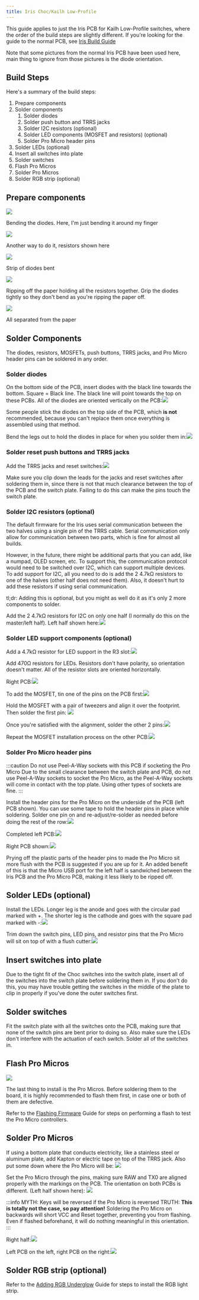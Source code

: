 ```yaml
---
title: Iris Choc/Kailh Low-Profile
---
```


This guide applies to just the Iris PCB for Kailh Low-Profile switches, where the order of the build steps are slightly different. If you're looking for the guide to the normal PCB, see [Iris Build Guide](iris-rev2-build-guide.md)

Note that some pictures from the normal Iris PCB have been used here, main thing to ignore from those pictures is the diode orientation.

## Build Steps

Here's a summary of the build steps:

1. Prepare components
2. Solder components
    1. Solder diodes
    2. Solder push button and TRRS jacks
    3. Solder I2C resistors \(optional\)
    4. Solder LED components \(MOSFET and resistors\) \(optional\)
    5. Solder Pro Micro header pins
3. Solder LEDs \(optional\)
4. Insert all switches into plate
5. Solder switches
6. Flash Pro Micros
7. Solder Pro Micros
8. Solder RGB strip \(optional\)

## Prepare components

![](https://s3.amazonaws.com/docs.keeb.io/assets/images/iris-rev2/rrey3ej.jpg)

Bending the diodes. Here, I'm just bending it around my finger

![](https://s3.amazonaws.com/docs.keeb.io/assets/images/iris-rev2/sKo655O.jpg)

Another way to do it, resistors shown here

![](https://s3.amazonaws.com/docs.keeb.io/assets/images/iris-rev2/2D39Ojx.jpg)

Strip of diodes bent

![](https://s3.amazonaws.com/docs.keeb.io/assets/images/iris-rev2/Ys0X30w.jpg)

Ripping off the paper holding all the resistors together. Grip the diodes tightly so they don't bend as you're ripping the paper off.

![](https://s3.amazonaws.com/docs.keeb.io/assets/images/iris-rev2/4cFrb2D.jpg)

All separated from the paper

## Solder Components

The diodes, resistors, MOSFETs, push buttons, TRRS jacks, and Pro Micro header pins can be soldered in any order.

### Solder diodes

On the bottom side of the PCB, insert diodes with the black line towards the bottom. Square = Black line. The black line will point towards the top on these PCBs. All of the diodes are oriented vertically on the PCB:![](https://s3.amazonaws.com/docs.keeb.io/assets/images/iris-rev2/Pft9ufA.jpg)

Some people stick the diodes on the top side of the PCB, which **is not** recommended, because you can't replace them once everything is assembled using that method.

Bend the legs out to hold the diodes in place for when you solder them in:![](https://s3.amazonaws.com/docs.keeb.io/assets/images/iris-rev2/TaYV4vF.jpg)

### Solder reset push buttons and TRRS jacks

Add the TRRS jacks and reset switches:![](https://s3.amazonaws.com/docs.keeb.io/assets/images/iris-rev2/dFTBf3h.jpg)

Make sure you clip down the leads for the jacks and reset switches after soldering them in, since there is not that much clearance between the top of the PCB and the switch plate. Failing to do this can make the pins touch the switch plate.


### Solder I2C resistors \(optional\)

The default firmware for the Iris uses serial communication between the two halves using a single pin of the TRRS cable. Serial communication only allow for communication between two parts, which is fine for almost all builds.

However, in the future, there might be additional parts that you can add, like a numpad, OLED screen, etc. To support this, the communication protocol would need to be switched over I2C, which can support multiple devices. To add support for I2C, all you need to do is add the 2 4.7kΩ resistors to one of the halves \(other half does not need them\). Also, it doesn't hurt to add these resistors if using serial communication.

tl;dr: Adding this is optional, but you might as well do it as it's only 2 more components to solder.

Add the 2 4.7kΩ resistors for I2C on only one half (I normally do this on the master/left half). Left half shown here:![](https://s3.amazonaws.com/docs.keeb.io/assets/images/iris-rev2/ncxMpI2.jpg)

### Solder LED support components \(optional\)

Add a 4.7kΩ resistor for LED support in the R3 slot:![](https://s3.amazonaws.com/docs.keeb.io/assets/images/iris-rev2/Jvg2o4d.jpg)

Add 470Ω resistors for LEDs. Resistors don't have polarity, so orientation doesn't matter. All of the resistor slots are oriented horizontally.

Right PCB:![](https://s3.amazonaws.com/docs.keeb.io/assets/images/iris-rev2/3CJVPlx.jpg)

To add the MOSFET, tin one of the pins on the PCB first:![](https://s3.amazonaws.com/docs.keeb.io/assets/images/iris-rev2/nsehRiB.jpg)

Hold the MOSFET with a pair of tweezers and align it over the footprint. Then solder the first pin:
![](https://s3.amazonaws.com/docs.keeb.io/assets/images/iris-rev2/tNMOzPH.jpg)

Once you're satisfied with the alignment, solder the other 2 pins:![](https://s3.amazonaws.com/docs.keeb.io/assets/images/iris-rev2/Zm2iJfF.jpg)

Repeat the MOSFET installation process on the other PCB:![](https://s3.amazonaws.com/docs.keeb.io/assets/images/iris-rev2/e4EfGla.jpg)

### Solder Pro Micro header pins

:::caution Do not use Peel-A-Way sockets with this PCB if socketing the Pro Micro
Due to the small clearance between the switch plate and PCB, do not use Peel-A-Way sockets to socket the Pro Micro, as the Peel-A-Way sockets will come in contact with the top plate. Using other types of sockets are fine.
:::

Install the header pins for the Pro Micro on the underside of the PCB (left PCB shown). You can use some tape to hold the header pins in place while soldering. Solder one pin on and re-adjust/re-solder as needed before doing the rest of the row:![](https://s3.amazonaws.com/docs.keeb.io/assets/images/iris-rev2/TdZ9a23.jpg)

Completed left PCB:![](https://s3.amazonaws.com/docs.keeb.io/assets/images/iris-rev2/ijqRWEo.jpg)

Right PCB shown:![](https://s3.amazonaws.com/docs.keeb.io/assets/images/iris-rev2/3WUkRM7.jpg)

Prying off the plastic parts of the header pins to made the Pro Micro sit more flush with the PCB is suggested if you are up for it. An added benefit of this is that the Micro USB port for the left half is sandwiched between the Iris PCB and the Pro Micro PCB, making it less likely to be ripped off.

## Solder LEDs \(optional\)

Install the LEDs. Longer leg is the anode and goes with the circular pad marked with \+. The shorter leg is the cathode and goes with the square pad marked with \-:![](https://s3.amazonaws.com/docs.keeb.io/assets/images/iris-rev2/A10RlbS.jpg)

Trim down the switch pins, LED pins, and resistor pins that the Pro Micro will sit on top of with a flush cutter:![](https://s3.amazonaws.com/docs.keeb.io/assets/images/iris-rev2/vh0WAXg.jpg)

## Insert switches into plate

Due to the tight fit of the Choc switches into the switch plate, insert all of the switches into the switch plate before soldering them in. If you don't do this, you may have trouble getting the switches in the middle of the plate to clip in properly if you've done the outer switches first.

## Solder switches

Fit the switch plate with all the switches onto the PCB, making sure that none of the switch pins are bent prior to doing so. Also make sure the LEDs don't interfere with the actuation of each switch. Solder all of the switches in.

## Flash Pro Micros

![](https://s3.amazonaws.com/docs.keeb.io/assets/images/iris-rev2/Ca93q9s.jpg)

The last thing to install is the Pro Micros. Before soldering them to the board, it is highly recommended to flash them first, in case one or both of them are defective.

Refer to the [Flashing Firmware](flashing-firmware.md) Guide for steps on performing a flash to test the Pro Micro controllers.

## Solder Pro Micros

If using a bottom plate that conducts electricity, like a stainless steel or aluminum plate, add Kapton or electric tape on top of the TRRS jack. Also put some down where the Pro Micro will be:
![](https://s3.amazonaws.com/docs.keeb.io/assets/images/iris-rev2/Qw7qrWA.jpg)

Set the Pro Micro through the pins, making sure RAW and TX0 are aligned properly with the markings on the PCB. The orientation on both PCBs is different. (Left half shown here):
![](https://s3.amazonaws.com/docs.keeb.io/assets/images/iris-rev2/IMDAm28.jpg)

:::info MYTH: Keys will be reversed if the Pro Micro is reversed
TRUTH: **This is totally not the case, so pay attention!** Soldering the Pro Micro on backwards will short VCC and Reset together, preventing you from flashing. Even if flashed beforehand, it will do nothing meaningful in this orientation.
:::

Right half:![](https://s3.amazonaws.com/docs.keeb.io/assets/images/iris-rev2/2KMFIE4.jpg)

Left PCB on the left, right PCB on the right:![](https://s3.amazonaws.com/docs.keeb.io/assets/images/iris-rev2/x950DTT.jpg)

## Solder RGB strip \(optional\)

Refer to the [Adding RGB Underglow](adding-rgb-underglow.md) Guide for steps to install the RGB light strip.
